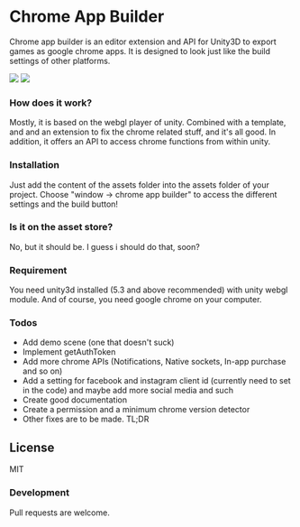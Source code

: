 # Chrome App Builder
Chrome app builder is an editor extension and API for Unity3D to export games as google chrome apps. It is designed to look just like the build settings of other platforms.

![](https://s31.postimg.io/ht2kbugaz/image.png)      ![](https://s31.postimg.io/ol7qgfyij/image.png)
### How does it work?
Mostly, it is based on the webgl player of unity. Combined with a template, and and an extension to fix the chrome related stuff, and it's all good.
In addition, it offers an API to access chrome functions from within unity.
### Installation
Just add the content of the assets folder into the assets folder of your project. Choose "window -> chrome app builder" to access the different settings and the build button!
### Is it on the asset store?
No, but it should be. I guess i should do that, soon?
### Requirement
You need unity3d installed (5.3 and above recommended) with unity webgl module. And of course, you need google chrome on your computer.
### Todos

 - Add demo scene (one that doesn't suck)
 - Implement getAuthToken
 - Add more chrome APIs (Notifications, Native sockets, In-app purchase and so on)
 - Add a setting for facebook and instagram client id (currently need to set in the code) and maybe add more social media and such 
 - Create good documentation
 - Create a permission and a minimum chrome version detector
 - Other fixes are to be made. TL;DR

License
----

MIT

### Development

Pull requests are welcome.
